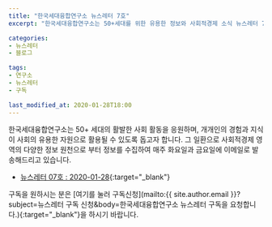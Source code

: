 ```yaml
---
title: "한국세대융합연구소 뉴스레터 7호"
excerpt: "한국세대융합연구소는 50+세대를 위한 유용한 정보와 사회적경제 소식 뉴스레터 7호 발행"

categories:
- 뉴스레터
- 블로그

tags:
- 연구소
- 뉴스레터
- 구독

last_modified_at: 2020-01-28T18:00
---
```


한국세대융합연구소는 50+ 세대의 활발한 사회 활동을 응원하며, 개개인의 경험과 지식이 사회의 유용한 자원으로 활용될 수 있도록 돕고자 합니다. 그 일환으로 사회적경제 영역의 다양한 정보 원천으로 부터 정보를 수집하여 매주 화요일과 금요일에 이메일로 발송해드리고 있습니다.

* [뉴스레터 07호 : 2020-01-28](https://drive.google.com/uc?id=1UMfh1IaqibIwuaFrs7UHPCNbR2hTTkrC){:target="_blank"}


구독을 원하시는 분은 [여기를 눌러 구독신청](mailto:{{ site.author.email }}?subject=뉴스레터 구독 신청&body=한국세대융합연구소 뉴스레터 구독을 요청합니다.){:target="_blank"}을 하시기 바랍니다.
